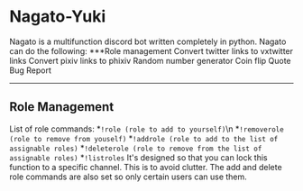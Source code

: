 # Nagato-Yuki
Nagato is a multifunction discord bot written completely in python. Nagato can do the following:
***Role management
Convert twitter links to vxtwitter links
Convert pixiv links to phixiv
Random number generator
Coin flip
Quote
Bug Report
***
## Role Management
List of role commands:
*`!role (role to add to yourself)`\n
*`!removerole (role to remove from youself)`
*`!addrole (role to add to the list of assignable roles)`
*`!deleterole (role to remove from the list of assignable roles)`
*`!listroles`
It's designed so that you can lock this function to a specific channel. This is to avoid clutter. The add and delete role commands are also set so only certain users can use them. 
